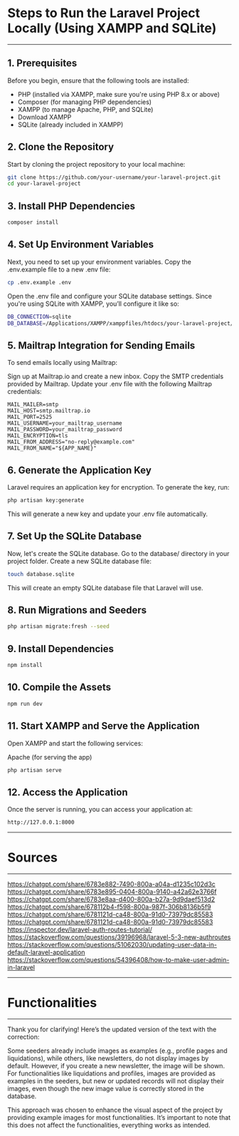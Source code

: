 
# Steps to Run the Laravel Project Locally (Using XAMPP and SQLite)
---
## 1. Prerequisites
Before you begin, ensure that the following tools are installed:

- PHP (installed via XAMPP, make sure you're using PHP 8.x or above)
- Composer (for managing PHP dependencies)
- XAMPP (to manage Apache, PHP, and SQLite)
- Download XAMPP
- SQLite (already included in XAMPP)

## 2. Clone the Repository
Start by cloning the project repository to your local machine:

```bash
git clone https://github.com/your-username/your-laravel-project.git
cd your-laravel-project
```

## 3. Install PHP Dependencies
```bash
composer install
```

## 4. Set Up Environment Variables
Next, you need to set up your environment variables. Copy the .env.example file to a new .env file:
```bash
cp .env.example .env
```
Open the .env file and configure your SQLite database settings. Since you're using SQLite with XAMPP, you’ll configure it like so: 
```bash
DB_CONNECTION=sqlite
DB_DATABASE=/Applications/XAMPP/xamppfiles/htdocs/your-laravel-project/database/database.sqlite
```


## 5. Mailtrap Integration for Sending Emails
To send emails locally using Mailtrap:

Sign up at Mailtrap.io and create a new inbox.
Copy the SMTP credentials provided by Mailtrap.
Update your .env file with the following Mailtrap credentials:
```env
MAIL_MAILER=smtp
MAIL_HOST=smtp.mailtrap.io
MAIL_PORT=2525
MAIL_USERNAME=your_mailtrap_username
MAIL_PASSWORD=your_mailtrap_password
MAIL_ENCRYPTION=tls
MAIL_FROM_ADDRESS="no-reply@example.com"
MAIL_FROM_NAME="${APP_NAME}"
```
## 6. Generate the Application Key
Laravel requires an application key for encryption. To generate the key, run:
```bash
php artisan key:generate
```
This will generate a new key and update your .env file automatically.

## 7. Set Up the SQLite Database
Now, let's create the SQLite database.
Go to the database/ directory in your project folder.
Create a new SQLite database file:
```bash
touch database.sqlite
```
This will create an empty SQLite database file that Laravel will use.

## 8. Run Migrations and Seeders
```bash
php artisan migrate:fresh --seed
```

## 9. Install  Dependencies
```bash
npm install
```

## 10. Compile the Assets
```bash
npm run dev
```

## 11. Start XAMPP and Serve the Application
Open XAMPP and start the following services:

Apache (for serving the app)
```bash
php artisan serve
```

## 12. Access the Application
Once the server is running, you can access your application at:
```bash
http://127.0.0.1:8000
```

---
# Sources 
--- 

https://chatgpt.com/share/6783e882-7490-800a-a04a-d1235c102d3c
https://chatgpt.com/share/6783e895-0404-800a-9140-a42a62e3766f
https://chatgpt.com/share/6783e8aa-d400-800a-b27a-9d9daef513d2
https://chatgpt.com/share/678112b4-f598-800a-987f-306b8136b5f9
https://chatgpt.com/share/6781121d-ca48-800a-91d0-73979dc85583
https://chatgpt.com/share/6781121d-ca48-800a-91d0-73979dc85583
https://inspector.dev/laravel-auth-routes-tutorial/
https://stackoverflow.com/questions/39196968/laravel-5-3-new-authroutes
https://stackoverflow.com/questions/51062030/updating-user-data-in-default-laravel-application
https://stackoverflow.com/questions/54396408/how-to-make-user-admin-in-laravel

---
# Functionalities
--- 

Thank you for clarifying! Here’s the updated version of the text with the correction:

Some seeders already include images as examples (e.g., profile pages and liquidations), while others, like newsletters, do not display images by default. However, if you create a new newsletter, the image will be shown. For functionalities like liquidations and profiles, images are provided as examples in the seeders, but new or updated records will not display their images, even though the new image value is correctly stored in the database.

This approach was chosen to enhance the visual aspect of the project by providing example images for most functionalities. It’s important to note that this does not affect the functionalities, everything works as intended.

